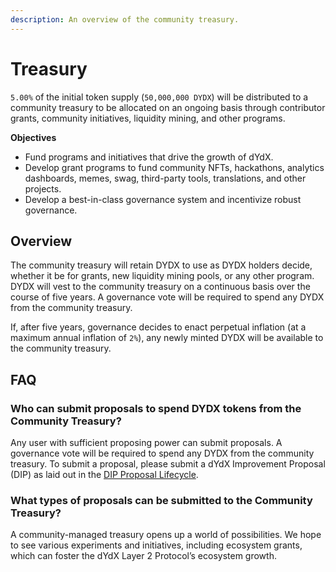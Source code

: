 ```yaml
---
description: An overview of the community treasury.
---
```


# Treasury

`5.00%` of the initial token supply (`50,000,000 DYDX`) will be distributed to a community treasury to be allocated on an ongoing basis through contributor grants, community initiatives, liquidity mining, and other programs.

**Objectives**

* Fund programs and initiatives that drive the growth of dYdX.
* Develop grant programs to fund community NFTs, hackathons, analytics dashboards, memes, swag, third-party tools, translations, and other projects.
* Develop a best-in-class governance system and incentivize robust governance.

## Overview

The community treasury will retain DYDX to use as DYDX holders decide, whether it be for grants, new liquidity mining pools, or any other program. DYDX will vest to the community treasury on a continuous basis over the course of five years. A governance vote will be required to spend any DYDX from the community treasury.

If, after five years, governance decides to enact perpetual inflation (at a maximum annual inflation of `2%`), any newly minted DYDX will be available to the community treasury.

## FAQ

### Who can submit proposals to spend DYDX tokens from the Community Treasury?

Any user with sufficient proposing power can submit proposals. A governance vote will be required to spend any DYDX from the community treasury. To submit a proposal, please submit a dYdX Improvement Proposal (DIP) as laid out in the [DIP Proposal Lifecycle](../voting-and-governance/dip-proposal-lifecycle.md).

### What types of proposals can be submitted to the Community Treasury?

A community-managed treasury opens up a world of possibilities. We hope to see various experiments and initiatives, including ecosystem grants, which can foster the dYdX Layer 2 Protocol’s ecosystem growth.
